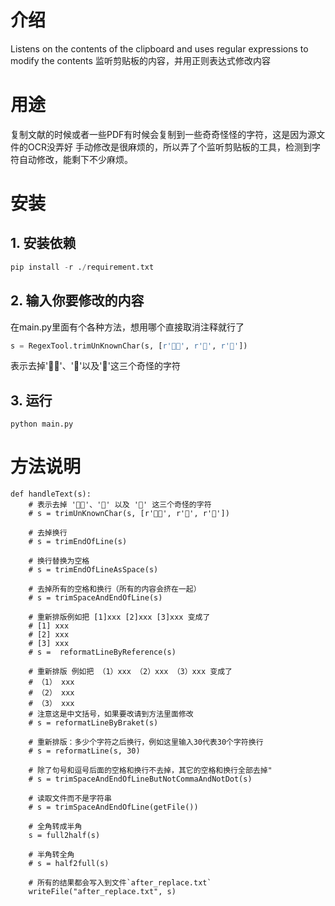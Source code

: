 # 介绍
Listens on the contents of the clipboard and uses regular expressions to modify the contents
监听剪贴板的内容，并用正则表达式修改内容

# 用途
复制文献的时候或者一些PDF有时候会复制到一些奇奇怪怪的字符，这是因为源文件的OCR没弄好
手动修改是很麻烦的，所以弄了个监听剪贴板的工具，检测到字符自动修改，能剩下不少麻烦。


# 安装
## 1. 安装依赖
```python
pip install -r ./requirement.txt
```

## 2. 输入你要修改的内容
在main.py里面有个各种方法，想用哪个直接取消注释就行了
```python
s = RegexTool.trimUnKnownChar(s, [r'', r'', r''])
```
表示去掉''、''以及''这三个奇怪的字符



## 3. 运行
```
python main.py
```


# 方法说明


    def handleText(s):
        # 表示去掉 ''、'' 以及 '' 这三个奇怪的字符
        # s = trimUnKnownChar(s, [r'', r'', r''])

        # 去掉换行
        # s = trimEndOfLine(s)

        # 换行替换为空格
        # s = trimEndOfLineAsSpace(s)

        # 去掉所有的空格和换行（所有的内容会挤在一起）
        # s = trimSpaceAndEndOfLine(s)

        # 重新排版例如把 [1]xxx [2]xxx [3]xxx 变成了
        # [1] xxx
        # [2] xxx
        # [3] xxx
        # s =  reformatLineByReference(s)

        # 重新排版 例如把 （1）xxx （2）xxx （3）xxx 变成了
        # （1） xxx
        # （2） xxx
        # （3） xxx
        # 注意这是中文括号，如果要改请到方法里面修改
        # s = reformatLineByBraket(s)

        # 重新排版：多少个字符之后换行，例如这里输入30代表30个字符换行
        # s = reformatLine(s, 30)

        # 除了句号和逗号后面的空格和换行不去掉，其它的空格和换行全部去掉"
        # s = trimSpaceAndEndOfLineButNotCommaAndNotDot(s)

        # 读取文件而不是字符串
        # s = trimSpaceAndEndOfLine(getFile())

        # 全角转成半角
        s = full2half(s)

        # 半角转全角
        # s = half2full(s)

        # 所有的结果都会写入到文件`after_replace.txt`
        writeFile("after_replace.txt", s)